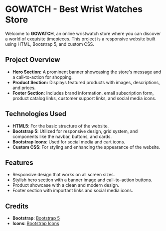 # GOWATCH - Best Wrist Watches Store

Welcome to **GOWATCH**, an online wristwatch store where you can discover a world of exquisite timepieces. This project is a responsive website built using HTML, Bootstrap 5, and custom CSS.

## Project Overview

- **Hero Section:** A prominent banner showcasing the store's message and a call-to-action for shopping.
- **Product Section:** Displays featured products with images, descriptions, and prices.
- **Footer Section:** Includes brand information, email subscription form, product catalog links, customer support links, and social media icons.

## Technologies Used

- **HTML5**: For the basic structure of the website.
- **Bootstrap 5**: Utilized for responsive design, grid system, and components like the navbar, buttons, and cards.
- **Bootstrap Icons**: Used for social media and cart icons.
- **Custom CSS**: For styling and enhancing the appearance of the website.


## Features

- Responsive design that works on all screen sizes.
- Stylish hero section with a banner image and call-to-action buttons.
- Product showcase with a clean and modern design.
- Footer section with important links and social media icons.

## Credits

- **Bootstrap**: [Bootstrap 5](https://getbootstrap.com/)
- **Icons**: [Bootstrap Icons](https://icons.getbootstrap.com/)

